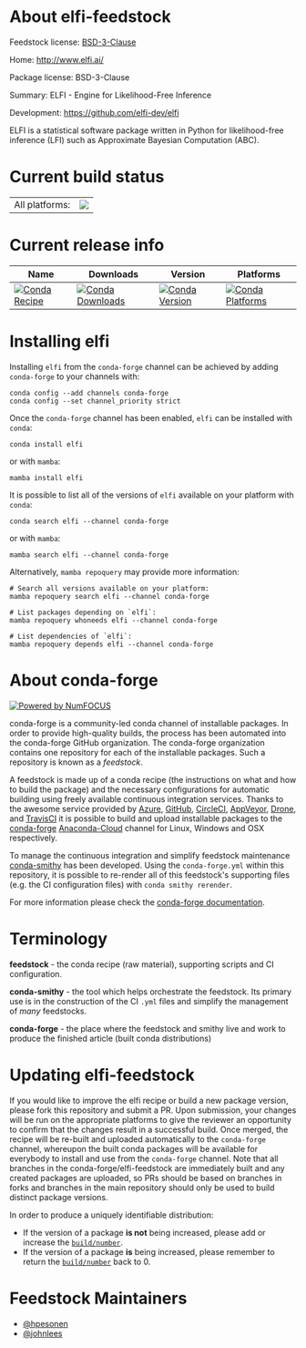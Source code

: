 About elfi-feedstock
====================

Feedstock license: [BSD-3-Clause](https://github.com/conda-forge/elfi-feedstock/blob/main/LICENSE.txt)

Home: http://www.elfi.ai/

Package license: BSD-3-Clause

Summary: ELFI - Engine for Likelihood-Free Inference

Development: https://github.com/elfi-dev/elfi

ELFI is a statistical software package written in Python for likelihood-free
inference (LFI) such as Approximate Bayesian Computation (ABC).


Current build status
====================


<table><tr><td>All platforms:</td>
    <td>
      <a href="https://dev.azure.com/conda-forge/feedstock-builds/_build/latest?definitionId=6382&branchName=main">
        <img src="https://dev.azure.com/conda-forge/feedstock-builds/_apis/build/status/elfi-feedstock?branchName=main">
      </a>
    </td>
  </tr>
</table>

Current release info
====================

| Name | Downloads | Version | Platforms |
| --- | --- | --- | --- |
| [![Conda Recipe](https://img.shields.io/badge/recipe-elfi-green.svg)](https://anaconda.org/conda-forge/elfi) | [![Conda Downloads](https://img.shields.io/conda/dn/conda-forge/elfi.svg)](https://anaconda.org/conda-forge/elfi) | [![Conda Version](https://img.shields.io/conda/vn/conda-forge/elfi.svg)](https://anaconda.org/conda-forge/elfi) | [![Conda Platforms](https://img.shields.io/conda/pn/conda-forge/elfi.svg)](https://anaconda.org/conda-forge/elfi) |

Installing elfi
===============

Installing `elfi` from the `conda-forge` channel can be achieved by adding `conda-forge` to your channels with:

```
conda config --add channels conda-forge
conda config --set channel_priority strict
```

Once the `conda-forge` channel has been enabled, `elfi` can be installed with `conda`:

```
conda install elfi
```

or with `mamba`:

```
mamba install elfi
```

It is possible to list all of the versions of `elfi` available on your platform with `conda`:

```
conda search elfi --channel conda-forge
```

or with `mamba`:

```
mamba search elfi --channel conda-forge
```

Alternatively, `mamba repoquery` may provide more information:

```
# Search all versions available on your platform:
mamba repoquery search elfi --channel conda-forge

# List packages depending on `elfi`:
mamba repoquery whoneeds elfi --channel conda-forge

# List dependencies of `elfi`:
mamba repoquery depends elfi --channel conda-forge
```


About conda-forge
=================

[![Powered by
NumFOCUS](https://img.shields.io/badge/powered%20by-NumFOCUS-orange.svg?style=flat&colorA=E1523D&colorB=007D8A)](https://numfocus.org)

conda-forge is a community-led conda channel of installable packages.
In order to provide high-quality builds, the process has been automated into the
conda-forge GitHub organization. The conda-forge organization contains one repository
for each of the installable packages. Such a repository is known as a *feedstock*.

A feedstock is made up of a conda recipe (the instructions on what and how to build
the package) and the necessary configurations for automatic building using freely
available continuous integration services. Thanks to the awesome service provided by
[Azure](https://azure.microsoft.com/en-us/services/devops/), [GitHub](https://github.com/),
[CircleCI](https://circleci.com/), [AppVeyor](https://www.appveyor.com/),
[Drone](https://cloud.drone.io/welcome), and [TravisCI](https://travis-ci.com/)
it is possible to build and upload installable packages to the
[conda-forge](https://anaconda.org/conda-forge) [Anaconda-Cloud](https://anaconda.org/)
channel for Linux, Windows and OSX respectively.

To manage the continuous integration and simplify feedstock maintenance
[conda-smithy](https://github.com/conda-forge/conda-smithy) has been developed.
Using the ``conda-forge.yml`` within this repository, it is possible to re-render all of
this feedstock's supporting files (e.g. the CI configuration files) with ``conda smithy rerender``.

For more information please check the [conda-forge documentation](https://conda-forge.org/docs/).

Terminology
===========

**feedstock** - the conda recipe (raw material), supporting scripts and CI configuration.

**conda-smithy** - the tool which helps orchestrate the feedstock.
                   Its primary use is in the construction of the CI ``.yml`` files
                   and simplify the management of *many* feedstocks.

**conda-forge** - the place where the feedstock and smithy live and work to
                  produce the finished article (built conda distributions)


Updating elfi-feedstock
=======================

If you would like to improve the elfi recipe or build a new
package version, please fork this repository and submit a PR. Upon submission,
your changes will be run on the appropriate platforms to give the reviewer an
opportunity to confirm that the changes result in a successful build. Once
merged, the recipe will be re-built and uploaded automatically to the
`conda-forge` channel, whereupon the built conda packages will be available for
everybody to install and use from the `conda-forge` channel.
Note that all branches in the conda-forge/elfi-feedstock are
immediately built and any created packages are uploaded, so PRs should be based
on branches in forks and branches in the main repository should only be used to
build distinct package versions.

In order to produce a uniquely identifiable distribution:
 * If the version of a package **is not** being increased, please add or increase
   the [``build/number``](https://docs.conda.io/projects/conda-build/en/latest/resources/define-metadata.html#build-number-and-string).
 * If the version of a package **is** being increased, please remember to return
   the [``build/number``](https://docs.conda.io/projects/conda-build/en/latest/resources/define-metadata.html#build-number-and-string)
   back to 0.

Feedstock Maintainers
=====================

* [@hpesonen](https://github.com/hpesonen/)
* [@johnlees](https://github.com/johnlees/)

